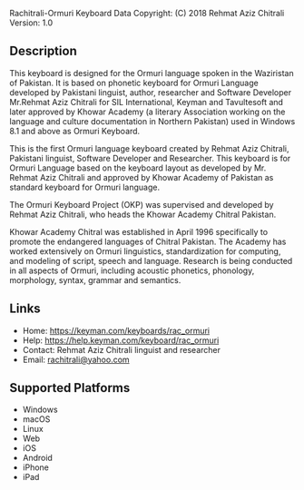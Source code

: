 Rachitrali-Ormuri Keyboard Data
Copyright:      (C) 2018 Rehmat Aziz Chitrali
Version:        1.0

Description
-----------

This keyboard is designed for the Ormuri language spoken in the Waziristan of Pakistan. It is based on phonetic keyboard for Ormuri Language 
developed by Pakistani linguist, author, researcher and Software Developer Mr.Rehmat Aziz Chitrali for 
SIL International, Keyman and Tavultesoft and later approved by Khowar Academy (a literary Association working on the 
language and culture documentation in Northern Pakistan) used in Windows 8.1 and above as Ormuri Keyboard.

This is the first Ormuri language keyboard created by Rehmat Aziz Chitrali, Pakistani linguist, 
Software Developer and Researcher. This keyboard is for Ormuri Language based on the keyboard layout 
as developed by Mr. Rehmat Aziz Chitrali and approved by Khowar Academy of Pakistan as standard keyboard 
for Ormuri language.

The Ormuri Keyboard Project (OKP) was supervised and developed by Rehmat Aziz Chitrali, who heads the 
Khowar Academy Chitral Pakistan. 

Khowar Academy Chitral was established in April 1996 specifically to promote the endangered languages 
of Chitral Pakistan. The Academy has worked extensively on Ormuri linguistics, standardization for 
computing, and modeling of script, speech and language. Research is being conducted in all aspects of 
Ormuri, including acoustic phonetics, phonology, morphology, syntax, grammar and semantics.

Links
-----


 * Home:    https://keyman.com/keyboards/rac_ormuri
 * Help:    https://help.keyman.com/keyboard/rac_ormuri
 * Contact: Rehmat Aziz Chitrali linguist and researcher 
 * Email:   rachitrali@yahoo.com

Supported Platforms
-------------------
 * Windows
 * macOS
 * Linux
 * Web
 * iOS
 * Android
 * iPhone
 * iPad
